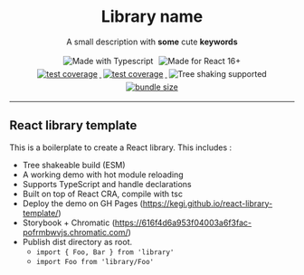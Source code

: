 <h1 align="center">Library name</h1>
<p align="center">A small description with <strong>some</strong> cute <strong>keywords</strong><p>

<div align="center">
  <img alt="Made with Typescript" style="margin:3px"
  src="https://img.shields.io/badge/Made%20with-Typescript-2f74c0?style=for-the-badge&logo=typescript&labelColor=#333" />
  <img alt="Made for React 16+" style="margin:3px"
  src="https://img.shields.io/badge/Made%20for-React%2016+-5ed3f3?style=for-the-badge&logo=react&labelColor=#333" />
</div>

<div align="center">
  <a href="https://ci.appveyor.com/project/kegi/react-library-template/history">
    <img alt="test coverage" style="margin:3px"
    src="https://img.shields.io/appveyor/build/kegi/react-library-template?style=flat-square" />
  </a>
  <a href="https://coveralls.io/github/kegi/react-library-template">
    <img alt="test coverage" style="margin:3px"
    src="https://img.shields.io/coveralls/github/kegi/react-library-template?style=flat-square" />
  </a>
  <img alt="Tree shaking supported"src="https://img.shields.io/badge/Tree%20shaking-supported-success?style=flat-square" style="margin:3px" />
  <a href="https://www.npmjs.com/package/@kegi/react-library-template">
    <img alt="bundle size" style="margin:3px" 
    src="https://img.shields.io/npm/l/@kegi/react-library-template?color=%23007ec6&style=flat-square" />
  </a>
</div>

---

## React library template
This is a boilerplate to create a React library. This includes :

 - Tree shakeable build (ESM)
 - A working demo with hot module reloading
 - Supports TypeScript and handle declarations
 - Built on top of React CRA, compile with tsc
 - Deploy the demo on GH Pages (https://kegi.github.io/react-library-template/)
 - Storybook + Chromatic (https://616f4d6a953f04003a6f3fac-pofrmbwvjs.chromatic.com/)
 - Publish dist directory as root.
   - ```import { Foo, Bar } from 'library'```
   - ```import Foo from 'library/Foo'```
